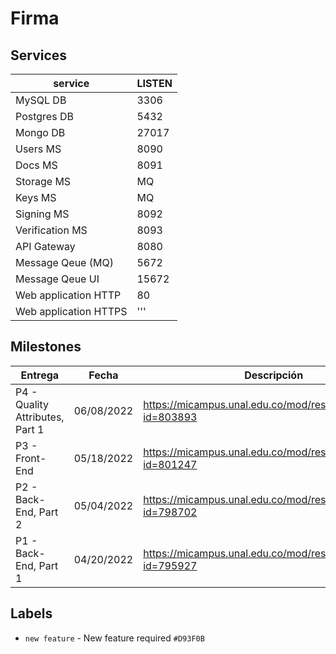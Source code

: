 # Firma
## Services
| service               | LISTEN  |
| --------------------- | ------- |
| MySQL DB              | 3306    |
| Postgres DB           | 5432    |
| Mongo DB              | 27017   |
| Users MS              | 8090    |
| Docs MS               | 8091    |
| Storage MS            | MQ      |
| Keys MS               | MQ      |
| Signing MS            | 8092    |
| Verification MS       | 8093    |
| API Gateway           | 8080    |
| Message Qeue (MQ)     | 5672    |
| Message Qeue UI       | 15672   |
| Web application HTTP  | 80      |
| Web application HTTPS |  '''     |


## Milestones
| Entrega                         | Fecha       | Descripción |
| ---                             | ---         | --- |
| P4 - Quality Attributes, Part 1 | 06/08/2022  | https://micampus.unal.edu.co/mod/resource/view.php?id=803893 |
| P3 - Front-End                  | 05/18/2022  | https://micampus.unal.edu.co/mod/resource/view.php?id=801247 |
| P2 - Back-End, Part 2           | 05/04/2022  | https://micampus.unal.edu.co/mod/resource/view.php?id=798702 |
| P1 - Back-End, Part 1           | 04/20/2022  | https://micampus.unal.edu.co/mod/resource/view.php?id=795927 |

## Labels
* `new feature` - New feature required  `#D93F0B`

